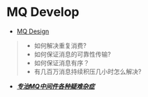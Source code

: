 # MQ Develop

* [MQ Design](Design.md)
> * 如何解决重复消费?
> * 如何保证消息的可靠性传输?
> * 如何保证消息有序？
> * 有几百万消息持续积压几小时怎么解决? 

* ***[专治MQ中间件各种疑难杂症](https://www.toutiao.com/a6660630694026281480/)***